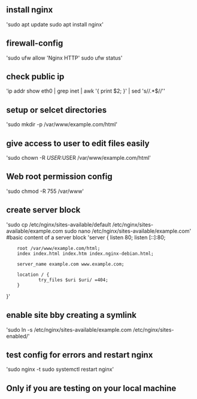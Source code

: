 ## install nginx
'sudo apt update
sudo apt install nginx'

## firewall-config
'sudo ufw allow 'Nginx HTTP'
sudo ufw status'

## check public ip
'ip addr show eth0 | grep inet | awk '{ print $2; }' | sed 's/\/.*$//''

## setup or selcet directories
'sudo mkdir -p /var/www/example.com/html'

## give access to user to edit files easily
'sudo chown -R $USER:$USER /var/www/example.com/html'

## Web root permission config
'sudo chmod -R 755 /var/www'

## create server block
'sudo cp /etc/nginx/sites-available/default /etc/nginx/sites-available/example.com
sudo nano /etc/nginx/sites-available/example.com'
#basic content of a server block
'server {
        listen 80;
        listen [::]:80;

        root /var/www/example.com/html;
        index index.html index.htm index.nginx-debian.html;

        server_name example.com www.example.com;

        location / {
                try_files $uri $uri/ =404;
        }
}'

## enable site bby creating a symlink
'sudo ln -s /etc/nginx/sites-available/example.com /etc/nginx/sites-enabled/'

## test config for errors and restart nginx
'sudo nginx -t
sudo systemctl restart nginx'

## Only if you are testing on your local machine

